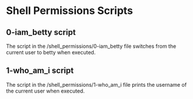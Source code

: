 # Shell Permissions Scripts

## 0-iam_betty script

The script in the /shell_permissions/0-iam_betty file switches from the current user to betty when executed.

## 1-who_am_i script

The script in the /shell_permissions/1-who_am_i file prints the username of the current user when executed.
